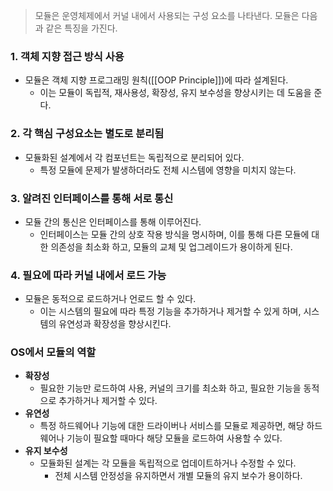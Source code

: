 > 모듈은 운영체제에서 커널 내에서 사용되는 구성 요소를 나타낸다.
> 모듈은 다음과 같은 특징을 가진다.

### 1. 객체 지향 접근 방식 사용
- 모듈은 객체 지향 프로그래밍 원칙([[OOP Principle]])에 따라 설계된다.
	- 이는 모듈이 독립적, 재사용성, 확장성, 유지 보수성을 향상시키는 데 도움을 준다. 
### 2. 각 핵심 구성요소는 별도로 분리됨
- 모듈화된 설계에서 각 컴포넌트는 독립적으로 분리되어 있다.
	- 특정 모듈에 문제가 발생하더라도 전체 시스템에 영향을 미치지 않는다.
### 3. 알려진 인터페이스를 통해 서로 통신
- 모듈 간의 통신은 인터페이스를 통해 이루어진다.
	- 인터페이스는 모듈 간의 상호 작용 방식을 명시하며, 이를 통해 다른 모듈에 대한 의존성을 최소화 하고, 모듈의 교체 및 업그레이드가 용이하게 된다.
### 4. 필요에 따라 커널 내에서 로드 가능
- 모듈은 동적으로 로드하거나 언로드 할 수 있다.
	- 이는 시스템의 필요에 따라 특정 기능을 추가하거나 제거할 수 있게 하며, 시스템의 유연성과 확장성을 향상시킨다.

### OS에서 모듈의 역할
- **확장성**
	- 필요한 기능만 로드하여 사용, 커널의 크기를 최소화 하고, 필요한 기능을 동적으로 추가하거나 제거할 수 있다.
- **유연성**
	- 특정 하드웨어나 기능에 대한 드라이버나 서비스를 모듈로 제공하면, 해당 하드웨어나 기능이 필요할 때마다 해당 모듈을 로드하여 사용할 수 있다.
- **유지 보수성**
	- 모듈화된 설계는 각 모듈을 독립적으로 업데이트하거나 수정할 수 있다.
		- 전체 시스템 안정성을 유지하면서 개별 모듈의 유지 보수가 용이하다.